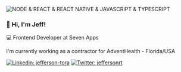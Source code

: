 ![NODE & REACT & REACT NATIVE & JAVASCRIPT & TYPESCRIPT](https://user-images.githubusercontent.com/5914251/87861646-8e310300-c91e-11ea-8b96-9958e16c195f.jpg)

### 👋 Hi, I'm Jeff!
💻 Frontend Developer at Seven Apps

I'm currently working as a contractor for AdventHealth - Florida/USA


[![Linkedin: jefferson-tora](https://img.shields.io/badge/Linkedin-blue?logo=Linkedin&style=for-the-badge&link=https://www.linkedin.com/in/jefferson-tora/)](https://www.linkedin.com/in/jefferson-tora/)
[![Twitter: jeffersonrt](https://img.shields.io/badge/%20-jeffersonrtora-blue?logo=Twitter&logoColor=white&style=for-the-badge&link=https://twitter.com/jeffersonrtora/)](https://twitter.com/jeffersonrtora)
